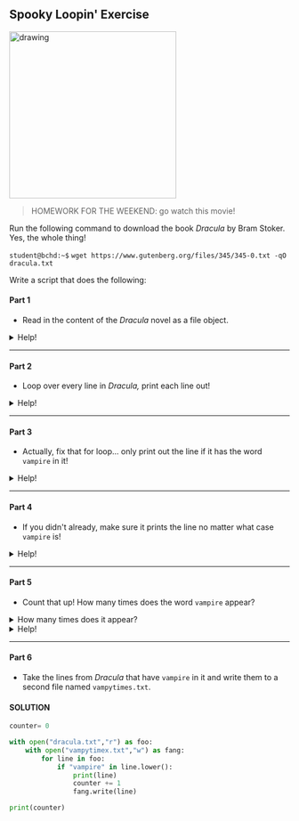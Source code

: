 ## Spooky Loopin' Exercise

<img src="https://cdn.onebauer.media/one/empire-tmdb/films/12110/images/y7N276seR43H31xvDbWMWxEsDr.jpg?format=jpg&quality=80&width=960&height=540&ratio=16-9&resize=aspectfill" alt="drawing" width="300"/>

> HOMEWORK FOR THE WEEKEND: go watch this movie!



Run the following command to download the book *Dracula* by Bram Stoker. Yes, the whole thing!

`student@bchd:~$` `wget https://www.gutenberg.org/files/345/345-0.txt -qO dracula.txt`

Write a script that does the following:

#### Part 1

- Read in the content of the *Dracula* novel as a file object.

<details>
<summary>Help!</summary>
<pre>
with open("dracula.txt","r") as foo:
</pre>
OR
<pre>
foo= open("dracula.txt","r")
foo.close()
</pre>
</details>

---

#### Part 2

- Loop over every line in *Dracula,* print each line out!

<details>
<summary>Help!</summary>
<pre>
for line in foo:
    print(line)
</pre>
</details>

---

#### Part 3

- Actually, fix that for loop... only print out the line if it has the word `vampire` in it!

<details>
<summary>Help!</summary>
<pre>
for line in foo:
    if "vampire" in line:
        print(line)
</pre>
</details>

---

#### Part 4

- If you didn't already, make sure it prints the line no matter what case `vampire` is!

<details>
<summary>Help!</summary>
<pre>
for line in foo:
    if "vampire" in line.lower():
        print(line)
</pre>
</details>

---

#### Part 5

- Count that up! How many times does the word `vampire` appear?

<details>
<summary>How many times does it appear?</summary>
<pre>
32
</pre>
</details>

<details>
<summary>Help!</summary>
<pre>
count= 0
for line in foo:
    if "vampire" in line.lower():
        count += 1
        
print(count)
</pre>
</details>

---

#### Part 6

- Take the lines from *Dracula* that have `vampire` in it and write them to a second file named `vampytimes.txt`.

#### SOLUTION

```python
counter= 0

with open("dracula.txt","r") as foo:
    with open("vampytimex.txt","w") as fang:
        for line in foo:
            if "vampire" in line.lower():
                print(line)
                counter += 1
                fang.write(line)

print(counter)
```

